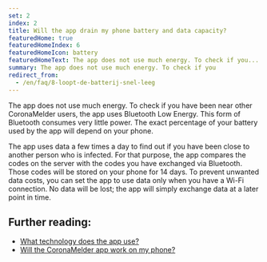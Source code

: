 ```yaml
---
set: 2
index: 2
title: Will the app drain my phone battery and data capacity?
featuredHome: true
featuredHomeIndex: 6
featuredHomeIcon: battery
featuredHomeText: The app does not use much energy. To check if you...
summary: The app does not use much energy. To check if you
redirect_from: 
  - /en/faq/8-loopt-de-batterij-snel-leeg
---
```

The app does not use much energy. To check if you have been near other CoronaMelder users, the app uses Bluetooth Low Energy. This form of Bluetooth consumes very little power. The exact percentage of your battery used by the app will depend on your phone.

The app uses data a few times a day to find out if you have been close to another person who is infected. For that purpose, the app compares the codes on the server with the codes you have exchanged via Bluetooth. Those codes will be stored on your phone for 14 days.
To prevent unwanted data costs, you can set the app to use data only when you have a Wi-Fi connection. No data will be lost; the app will simply exchange data at a later point in time.

## Further reading:

- <a href="/{{page.lang}}/faq/2-6-hoe-werkt-de-app-technisch-precies" lang="en" hreflang="en">What technology does the app use?</a> 
- <a href="/{{page.lang}}/faq/1-6-werkt-coronamelder-op-mijn-tel" lang="en" hreflang="en">Will the CoronaMelder app work on my phone?</a>
